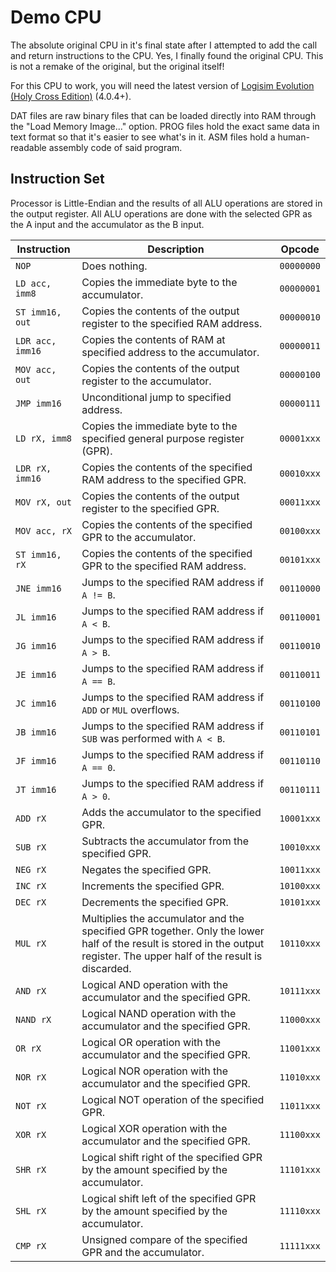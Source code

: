 # Demo CPU
The absolute original CPU in it's final state after I attempted to add the call and return instructions to the CPU.  Yes, I finally found the original CPU.  This is not a remake of the original, but the original itself!

For this CPU to work, you will need the latest version of [Logisim Evolution (Holy Cross Edition)](https://github.com/kevinawalsh/logisim-evolution) (4.0.4+).

DAT files are raw binary files that can be loaded directly into RAM through the "Load Memory Image..." option.  PROG files hold the exact same data in text format so that it's easier to see what's in it.  ASM files hold a human-readable assembly code of said program.

## Instruction Set
Processor is Little-Endian and the results of all ALU operations are stored in the output register.  All ALU operations are done with the selected GPR as the A input and the accumulator as the B input.

| Instruction | Description | Opcode |
| ----------- | ----------- | ------ |
| `NOP` | Does nothing. | `00000000` |
| `LD acc, imm8` | Copies the immediate byte to the accumulator. | `00000001` |
| `ST imm16, out` | Copies the contents of the output register to the specified RAM address. | `00000010` |
| `LDR acc, imm16` | Copies the contents of RAM at specified address to the accumulator. | `00000011` |
| `MOV acc, out` | Copies the contents of the output register to the accumulator. | `00000100` |
| `JMP imm16` | Unconditional jump to specified address. | `00000111` |
| `LD rX, imm8` | Copies the immediate byte to the specified general purpose register (GPR). | `00001xxx` |
| `LDR rX, imm16` | Copies the contents of the specified RAM address to the specified GPR. | `00010xxx` |
| `MOV rX, out` | Copies the contents of the output register to the specified GPR. | `00011xxx` |
| `MOV acc, rX` | Copies the contents of the specified GPR to the accumulator. | `00100xxx` |
| `ST imm16, rX` | Copies the contents of the specified GPR to the specified RAM address. | `00101xxx` |
| `JNE imm16` | Jumps to the specified RAM address if `A != B`. | `00110000` |
| `JL imm16` | Jumps to the specified RAM address if `A < B`. | `00110001` |
| `JG imm16` | Jumps to the specified RAM address if `A > B`. | `00110010` |
| `JE imm16` | Jumps to the specified RAM address if `A == B`. | `00110011` |
| `JC imm16` | Jumps to the specified RAM address if `ADD` or `MUL` overflows. | `00110100` |
| `JB imm16` | Jumps to the specified RAM address if `SUB` was performed with `A < B`.  | `00110101` |
| `JF imm16` | Jumps to the specified RAM address if `A == 0`. | `00110110` |
| `JT imm16` | Jumps to the specified RAM address if `A > 0`. | `00110111` |
| `ADD rX` | Adds the accumulator to the specified GPR. | `10001xxx` |
| `SUB rX` | Subtracts the accumulator from the specified GPR.  | `10010xxx` |
| `NEG rX` | Negates the specified GPR. | `10011xxx` |
| `INC rX` | Increments the specified GPR. | `10100xxx` |
| `DEC rX` | Decrements the specified GPR. | `10101xxx` |
| `MUL rX` | Multiplies the accumulator and the specified GPR together.  Only the lower half of the result is stored in the output register.  The upper half of the result is discarded. | `10110xxx` |
| `AND rX` | Logical AND operation with the accumulator and the specified GPR. | `10111xxx` |
| `NAND rX` | Logical NAND operation with the accumulator and the specified GPR. | `11000xxx` |
| `OR rX` | Logical OR operation with the accumulator and the specified GPR. | `11001xxx` |
| `NOR rX` | Logical NOR operation with the accumulator and the specified GPR. | `11010xxx` |
| `NOT rX` | Logical NOT operation of the specified GPR. | `11011xxx` |
| `XOR rX` | Logical XOR operation with the accumulator and the specified GPR. | `11100xxx` |
| `SHR rX` | Logical shift right of the specified GPR by the amount specified by the accumulator. | `11101xxx` |
| `SHL rX` | Logical shift left of the specified GPR by the amount specified by the accumulator. | `11110xxx` |
| `CMP rX` | Unsigned compare of the specified GPR and the accumulator. | `11111xxx` |
